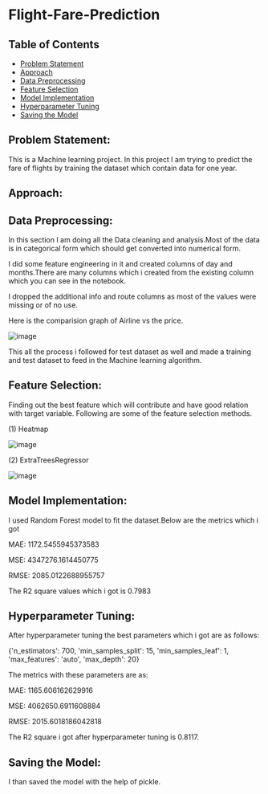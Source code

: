 # Flight-Fare-Prediction
## Table of Contents
* [Problem Statement](#Problem-Statement)
* [Approach](#Approach)
 * [Data Preprocessing](#Data-Preprocessing)
 * [Feature Selection](#Feature-Selection)
 * [Model Implementation](#Model-Implementation)
 * [Hyperparameter Tuning](#Hyperparameter-Tuning)
 * [Saving the Model](#Saving-the-Model)







## Problem Statement:
This is a Machine learning project. In this project I am trying to predict the fare of flights by training the dataset which contain data for one year. 

## Approach:

## Data Preprocessing:
In this section I am doing all the Data cleaning and analysis.Most of the data is in categorical form which should get converted into numerical form. 

I did some feature engineering in it and created columns of day and months.There are many columns which i created from the existing column which you can see in the notebook.

I dropped the additional info and route columns as most of the values were missing or of no use.

Here is the comparision graph of Airline vs the price.

![image](https://user-images.githubusercontent.com/55452866/103451742-98d52e00-4ced-11eb-92d6-da3f0da4088d.png)

This all the process i followed for test dataset as well and made a training and test dataset to feed in the Machine learning algorithm.

## Feature Selection:

Finding out the best feature which will contribute and have good relation with target variable. Following are some of the feature selection methods.

(1) Heatmap

![image](https://user-images.githubusercontent.com/55452866/103451807-5eb85c00-4cee-11eb-9135-671e86b24491.png)

(2) ExtraTreesRegressor

![image](https://user-images.githubusercontent.com/55452866/103451823-97583580-4cee-11eb-8942-c41911852280.png)

## Model Implementation:

I used Random Forest model to fit the dataset.Below are the metrics which i got

MAE: 1172.5455945373583

MSE: 4347276.1614450775

RMSE: 2085.0122688955757

The R2 square values which i got is 0.7983

## Hyperparameter Tuning:
After hyperparameter tuning the best parameters which i got are as follows:

{'n_estimators': 700,
 'min_samples_split': 15,
 'min_samples_leaf': 1,
 'max_features': 'auto',
 'max_depth': 20}
 
 The metrics with these parameters are as:
 
 MAE: 1165.606162629916
 
MSE: 4062650.6911608884

RMSE: 2015.6018186042818

The R2 square i got after hyperparameter tuning is 0.8117.

## Saving the Model:
I than saved the model with the help of pickle.



                    
                   



